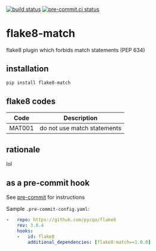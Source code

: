 [![build status](https://github.com/asottile/flake8-match/actions/workflows/main.yml/badge.svg)](https://github.com/asottile/flake8-match/actions/workflows/main.yml)
[![pre-commit.ci status](https://results.pre-commit.ci/badge/github/asottile/flake8-match/main.svg)](https://results.pre-commit.ci/latest/github/asottile/flake8-match/main)

flake8-match
============

flake8 plugin which forbids match statements (PEP 634)

## installation

```bash
pip install flake8-match
```

## flake8 codes

| Code   | Description                 |
|--------|-----------------------------|
| MAT001 | do not use match statements |

## rationale

lol

## as a pre-commit hook

See [pre-commit](https://github.com/pre-commit/pre-commit) for instructions

Sample `.pre-commit-config.yaml`:

```yaml
-   repo: https://github.com/pycqa/flake8
    rev: 3.8.4
    hooks:
    -   id: flake8
        additional_dependencies: [flake8-match==1.0.0]
```
